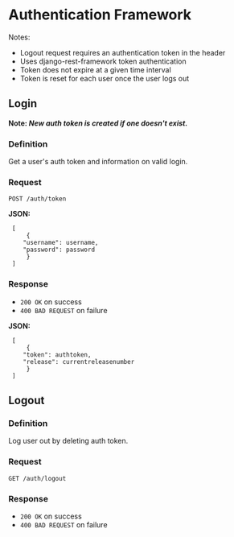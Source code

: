 # Authentication Framework

Notes:
 - Logout request requires an authentication token in the header
 - Uses django-rest-framework token authentication
 - Token does not expire at a given time interval
 - Token is reset for each user once the user logs out

## Login

**Note: _New auth token is created if one doesn't exist._**

### Definition
Get a user's auth token and information on valid login.

### Request

`POST /auth/token`

**JSON:**
```
 [
     {
	"username": username,
	"password": password
     }
 ]
```

### Response
- `200 OK` on success
- `400 BAD REQUEST` on failure

**JSON:**
```
 [
     {
	"token": authtoken,
	"release": currentreleasenumber
     }
 ]
```

## Logout

### Definition
Log user out by deleting auth token.

### Request
`GET /auth/logout`

### Response
- `200 OK` on success
- `400 BAD REQUEST` on failure
